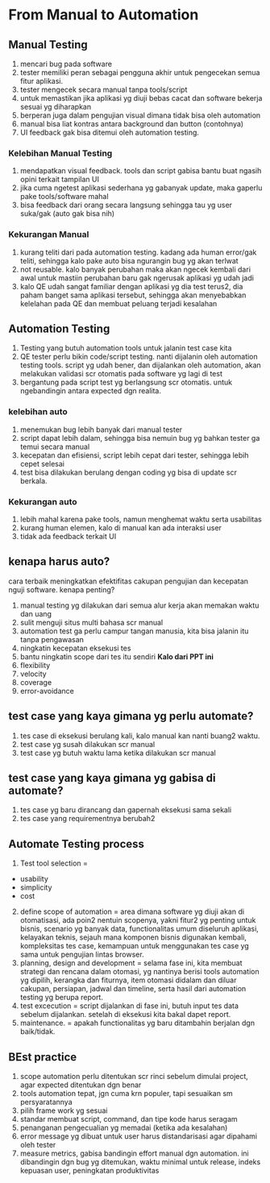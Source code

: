 # From Manual to Automation

## Manual Testing
1. mencari bug pada software
2. tester memiliki peran sebagai pengguna akhir untuk pengecekan semua fitur aplikasi.
3. tester mengecek secara manual tanpa tools/script
4. untuk memastikan jika aplikasi yg diuji bebas cacat dan software bekerja sesuai yg diharapkan
5. berperan juga dalam pengujian visual dimana tidak bisa oleh automation
6. manual bisa liat kontras antara background dan button (contohnya)
7. UI feedback gak bisa ditemui oleh automation testing.

### Kelebihan Manual Testing
1. mendapatkan visual feedback. tools dan script gabisa bantu buat ngasih opini terkait tampilan UI
2. jika cuma ngetest aplikasi sederhana yg gabanyak update, maka gaperlu pake tools/software mahal
3. bisa feedback dari orang secara langsung sehingga tau yg user suka/gak (auto gak bisa nih)

### Kekurangan Manual
1. kurang teliti dari pada automation testing. kadang ada human error/gak teliti, sehingga kalo pake auto bisa ngurangin bug yg akan terlwat
2. not reusable. kalo banyak perubahan maka akan ngecek kembali dari awal untuk mastiin perubahan baru gak ngerusak aplikasi yg udah jadi
3. kalo QE udah sangat familiar dengan aplikasi yg dia test terus2, dia paham banget sama aplikasi tersebut, sehingga akan menyebabkan kelelahan pada QE dan membuat peluang terjadi kesalahan
 
## Automation Testing
1. Testing yang butuh automation tools untuk jalanin test case kita
2. QE tester perlu bikin code/script testing. nanti dijalanin oleh automation testing tools. script yg udah bener, dan dijalankan oleh automation, akan melakukan validasi scr otomatis pada software yg lagi di test
3. bergantung pada script test yg berlangsung scr otomatis. untuk ngebandingin antara expected dgn realita.

### kelebihan auto
1. menemukan bug lebih banyak dari manual tester
2. script dapat lebih dalam, sehingga bisa nemuin bug yg bahkan tester ga temui secara manual
3.  kecepatan dan efisiensi, script lebih cepat dari tester, sehingga lebih cepet selesai
4. test bisa dilakukan berulang dengan coding yg bisa di update scr berkala. 

### Kekurangan auto
1. lebih mahal karena pake tools, namun menghemat waktu serta usabilitas
2. kurang human elemen, kalo di manual kan ada interaksi user
3. tidak ada feedback terkait UI


## kenapa harus auto?
cara terbaik meningkatkan efektifitas cakupan pengujian dan kecepatan nguji software. kenapa penting?
1. manual testing yg dilakukan dari semua alur kerja akan memakan waktu dan uang
2. sulit menguji situs multi bahasa scr manual
3. automation test ga perlu campur tangan manusia, kita bisa jalanin itu tanpa pengawasan
4. ningkatin kecepatan eksekusi tes
5. bantu ningkatin scope dari tes itu sendiri
**Kalo dari PPT ini**
1. flexibility 
2. velocity
3. coverage
4. error-avoidance


## test case yang kaya gimana yg perlu automate?
1. tes case di eksekusi berulang kali, kalo manual kan nanti buang2 waktu.
2. test case yg susah dilakukan scr manual
3. test case yg butuh waktu lama ketika dilakukan scr manual

## test case yang kaya gimana yg gabisa di automate?
1. tes case yg baru dirancang dan gapernah eksekusi sama sekali
2. tes case yang requirementnya berubah2

## Automate Testing process
1. Test tool selection =
- usability
- simplicity
- cost
2. define scope of automation = 
area dimana software yg diuji akan di otomatisasi, ada poin2 nentuin scopenya, yakni fitur2 yg penting untuk bisnis, scenario yg banyak data, functionalitas umum diseluruh aplikasi, kelayakan teknis, sejauh mana komponen bisnis digunakan kembali, kompleksitas tes case, kemampuan untuk menggunakan tes case yg sama untuk pengujian lintas browser.
3. planning, design and development = 
selama fase ini, kita membuat strategi dan rencana dalam otomasi, yg nantinya berisi tools automation yg dipilih, kerangka dan fiturnya, item otomasi didalam dan diluar cakupan, persiapan, jadwal dan timeline, serta hasil dari automation testing yg berupa report.
4. test excecution = script dijalankan di fase ini, butuh input tes data sebelum dijalankan. setelah di eksekusi kita bakal dapet report.
5. maintenance. = apakah functionalitas yg baru ditambahin berjalan dgn baik/tidak. 

## BEst practice
1. scope automation perlu ditentukan scr rinci sebelum dimulai project, agar expected ditentukan dgn benar
2. tools automation tepat, jgn cuma krn populer, tapi sesuaikan sm persyaratannya
3. pilih frame work yg sesuai
4. standar membuat script, command, dan tipe kode harus seragam
5. penanganan pengecualian yg memadai (ketika ada kesalahan)
6. error message yg dibuat untuk user harus distandarisasi agar dipahami oleh tester
7. measure metrics, gabisa bandingin effort manual dgn automation. ini dibandingin dgn bug yg ditemukan, waktu minimal untuk release, indeks kepuasan user, peningkatan produktivitas
